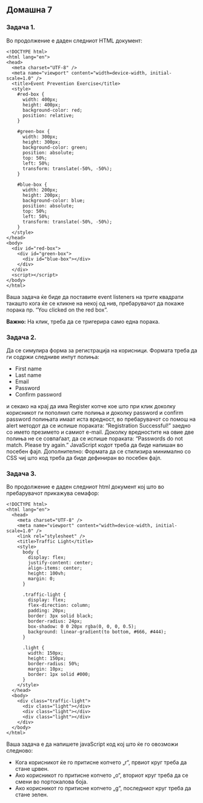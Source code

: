 ## Домашна 7

### Задача 1.

Во продолжение е даден следниот HTML документ:

```
<!DOCTYPE html>
<html lang="en">
<head>
  <meta charset="UTF-8" />
  <meta name="viewport" content="width=device-width, initial-scale=1.0" />
  <title>Event Prevention Exercise</title>
  <style>
    #red-box {
      width: 400px;
      height: 400px;
      background-color: red;
      position: relative;
    }

    #green-box {
      width: 300px;
      height: 300px;
      background-color: green;
      position: absolute;
      top: 50%;
      left: 50%;
      transform: translate(-50%, -50%);
    }

    #blue-box {
      width: 200px;
      height: 200px;
      background-color: blue;
      position: absolute;
      top: 50%;
      left: 50%;
      transform: translate(-50%, -50%);
    }
  </style>
</head>
<body>
  <div id="red-box">
    <div id="green-box">
      <div id="blue-box"></div>
    </div>
  </div>
  <script></script>
</body>
</html>
```

Ваша задача ќе биде да поставите event listeners на трите квадрати такашто кога ќе се кликне на некој од нив, пребарувачот да покаже порака пр. “You clicked on the red box”.

**Важно:** На клик, треба да се тригерира само една порака.

### Задача 2.

Да се симулира форма за регистрација на корисници. Формата треба да ги содржи следниве инпут полиња:

-   First name
-   Last name
-   Email
-   Password
-   Confirm password

и секако на крај да има Register копче кое што при клик доколку корисникот ги пополнил сите полиња и доколку password и confirm passwоrd полињата имаат иста вредност, во пребарувачот со помош на alert методот да се испише пораката: “Registration Successful!” заедно со името презимето и самиот e-mail. Доколку вредностите на овие две полиња не се совпаѓаат, да се испише пораката: “Passwords do not match. Please try again.” JavaScript кодот треба да биде напишан во посебен фајл.
Дополнително: Формата да се стилизира минимално со CSS чиј што код треба да биде дефиниран во посебен фајл.

### Задача 3.

Во продолжение е даден следниот html документ кој што во пребарувачот прикажува семафор:

```
<!DOCTYPE html>
<html lang="en">
  <head>
    <meta charset="UTF-8" />
    <meta name="viewport" content="width=device-width, initial-scale=1.0" />
    <link rel="stylesheet" />
    <title>Traffic Light</title>
    <style>
      body {
        display: flex;
        justify-content: center;
        align-items: center;
        height: 100vh;
        margin: 0;
      }

      .traffic-light {
        display: flex;
        flex-direction: column;
        padding: 20px;
        border: 3px solid black;
        border-radius: 24px;
        box-shadow: 0 0 20px rgba(0, 0, 0, 0.5);
        background: linear-gradient(to bottom, #666, #444);
      }

      .light {
        width: 150px;
        height: 150px;
        border-radius: 50%;
        margin: 10px;
        border: 1px solid #000;
      }
    </style>
  </head>
  <body>
    <div class="traffic-light">
      <div class="light"></div>
      <div class="light"></div>
      <div class="light"></div>
    </div>
  </body>
</html>
```

Ваша задача е да напишете javaScript код кој што ќе го овозможи следново:

-   Кога корисникот ќе го притисне копчето „r“, првиот круг треба да стане црвен.
-   Ако корисникот го притисне копчето „o“, вториот круг треба да се смени во портокалова боја.
-   Ако корисникот го притисне копчето „g“, последниот круг треба да стане зелен.
